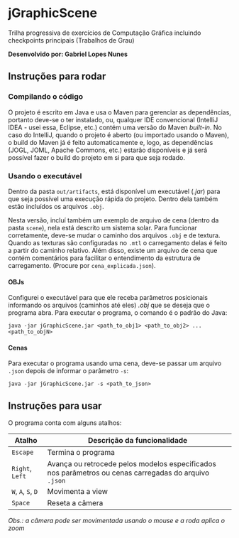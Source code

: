 # jGraphicScene
Trilha progressiva de exercícios de Computação Gráfica incluindo checkpoints principais (Trabalhos de Grau)

**Desenvolvido por: Gabriel Lopes Nunes**

## Instruções para rodar
### Compilando o código
O projeto é escrito em Java e usa o Maven para gerenciar as dependências, portanto deve-se o ter instalado, ou, qualquer IDE convencional (IntelliJ IDEA - usei essa, Eclipse, etc.) contém uma versão do Maven *built-in*. No caso do IntelliJ, quando o projeto é aberto (ou importado usando o Maven), o build do Maven já é feito automaticamente e, logo, as dependências (JOGL, JOML, Apache Commons, etc.) estarão disponíveis e já será possível fazer o build do projeto em si para que seja rodado.

### Usando o executável
Dentro da pasta `out/artifacts`, está disponível um executável (*.jar*) para que seja possível uma execução rápida do projeto. Dentro dela também estão incluídos os arquivos `.obj`.

Nesta versão, incluí também um exemplo de arquivo de cena (dentro da pasta `scene`), nela está descrito um sistema solar. Para funcionar corretamente, deve-se mudar o caminho dos arquivos `.obj` e de textura. Quando as texturas são configuradas no `.mtl` o carregamento delas é feito a partir do caminho relativo. Além disso, existe um arquivo de cena que contém comentários para facilitar o entendimento da estrutura de carregamento. (Procure por `cena_explicada.json`).

#### OBJs

Configurei o executável para que ele receba parâmetros posicionais informando os arquivos (caminhos até eles) *.obj* que se deseja que o programa abra. Para executar o programa, o comando é o padrão do Java:

```
java -jar jGraphicScene.jar <path_to_obj1> <path_to_obj2> ... <path_to_objN>
```

#### Cenas

Para executar o programa usando uma cena, deve-se passar um arquivo `.json` depois de informar o parâmetro `-s`:

```
java -jar jGraphicScene.jar -s <path_to_json>
```

## Instruções para usar
O programa conta com alguns atalhos:

|Atalho|Descrição da funcionalidade|
|------|---------------------------|
|`Escape`|Termina o programa
|`Right`, `Left`|Avança ou retrocede pelos modelos especificados nos parâmetros ou cenas carregadas do arquivo `.json`
|`W`, `A`, `S`, `D`|Movimenta a view
|`Space`|Reseta a câmera

*Obs.: a câmera pode ser movimentada usando o mouse e a roda aplica o zoom*